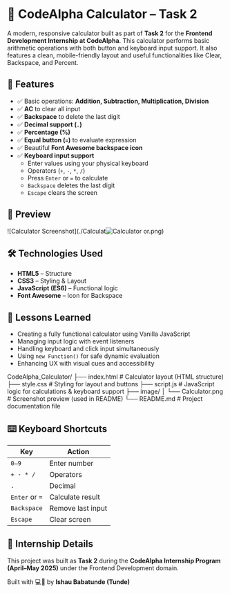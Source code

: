 # 🧮 CodeAlpha Calculator – Task 2

A modern, responsive calculator built as part of **Task 2** for the **Frontend Development Internship at CodeAlpha**. This calculator performs basic arithmetic operations with both button and keyboard input support. It also features a clean, mobile-friendly layout and useful functionalities like Clear, Backspace, and Percent.

## 🚀 Features

- ✅ Basic operations: **Addition, Subtraction, Multiplication, Division**
- ✅ **AC** to clear all input
- ✅ **Backspace** to delete the last digit
- ✅ **Decimal support (`.`)**
- ✅ **Percentage (%)**
- ✅ **Equal button (`=`)** to evaluate expression
- ✅ Beautiful **Font Awesome backspace icon**
- ✅ **Keyboard input support**
  - Enter values using your physical keyboard
  - Operators (`+`, `-`, `*`, `/`)
  - Press `Enter` or `=` to calculate
  - `Backspace` deletes the last digit
  - `Escape` clears the screen

## 📸 Preview

![Calculator Screenshot](./Calculat![Calculator](https://github.com/user-attachments/assets/1d1f6bc5-d13a-4149-870b-21e31cb74239)
or.png)  

## 🛠️ Technologies Used

- **HTML5** – Structure  
- **CSS3** – Styling & Layout  
- **JavaScript (ES6)** – Functional logic  
- **Font Awesome** – Icon for Backspace

## 🎯 Lessons Learned

- Creating a fully functional calculator using Vanilla JavaScript
- Managing input logic with event listeners
- Handling keyboard and click input simultaneously
- Using `new Function()` for safe dynamic evaluation
- Enhancing UX with visual cues and accessibility

CodeAlpha_Calculator/
├── index.html              # Calculator layout (HTML structure)
├── style.css               # Styling for layout and buttons
├── script.js               # JavaScript logic for calculations & keyboard support
├── image/
│   └── Calculator.png      # Screenshot preview (used in README)
└── README.md               # Project documentation file

## ⌨️ Keyboard Shortcuts

| Key        | Action               |
|------------|----------------------|
| `0–9`      | Enter number         |
| `+ - * /`  | Operators            |
| `.`        | Decimal              |
| `Enter` or `=` | Calculate result |
| `Backspace`| Remove last input    |
| `Escape`   | Clear screen         |


## 📌 Internship Details

This project was built as **Task 2** during the **CodeAlpha Internship Program (April–May 2025)** under the Frontend Development domain.

Built with 💻💙 by **Ishau Babatunde (Tunde)**
